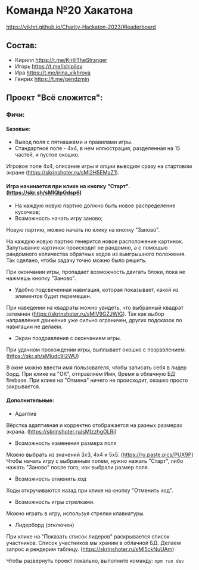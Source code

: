 # Команда №20 Хакатона
https://vikhri.github.io/Charity-Hackaton-2023/#leaderboard

## Состав:

- Кирилл https://t.me/KirillTheStranger
- Игорь https://t.me/ishipilov
- Ира https://t.me/irina_vikhrova
- Генрих https://t.me/gendzmin

## Проект "Всё сложится":

### Фичи:

#### Базовые:

- Вывод поля с пятнашками и правилами игры.
- Стандартное поле - 4х4, в нем иллюстрация, разделенная на 15 частей, и пустое окошко.

Игровое поле 4х4, описание игры и опции выводим сразу на стартовом экране (https://skrinshoter.ru/sMl2H5EMaZ1).

#### Игра начинается при клике на кнопку "Старт". (https://skr.sh/sMlQlpGdsp6)

- На каждую новую партию должно быть новое распределение кусочков;
- Возможность начать игру заново;

Новую партию, можно начать по клику на кнопку "Заново".

На каждую новую партию генерится новое расположение картинок. Запутывание картинок происходит не рандомно, а с помощью рандомного количества обратных ходов из выигрышного положения. Так сделано, чтобы задачу точно можно было решить.

При окончании игры, пропадает возможность двигать блоки, пока не нажмешь кнопку "Заново".

- Удобно подсвеченная навигация, которая показывает, какой из элементов будет перемещен.

При наведении на квадраты можно увидеть, что выбранный квадрат затемнен (https://skrinshoter.ru/sMlV9GZJWlG). Так как выбор направления движения уже сильно ограничен, других подсказок по навигации не делаем.

- Экран поздравления с окончанием игры.

При удачном прохождении игры, выплывает окошко с позравлением. (https://skr.sh/sMludc9l2WU)

В окне можно ввести имя пользователя, чтобы записать себя в лидер борд.
При клике на "ОК", отправляем Имя, Время в облачную БД firebase.
При клике на "Отмена" ничего не происходит, окошко просто закрывается.

#### Дополнительные:

- Адаптив

Вёрстка адаптивная и корректно отображается на разных размерах экрана. (https://skrinshoter.ru/sMlzzhgOLRi)

- Возможность изменения размера поля

Можно выбрать из значений 3х3, 4х4 и 5х5. (https://ru.paste.pics/PUX9P) Чтобы начать игру с выбранным полем, нужно нажать "Старт", либо нажать "Заново" после того, как выбрали размер поля.

- Возможность отменить ход

Ходы откручиваются назад при клике на кнопку "Отменить ход".

- Возможность игры стрелками.
  
Можно играть в игру, используя стрелки клавиатуры.

- Лидерборд (отключен)

При клике на "Показать список лидеров" раскрывается список участников. 
Список участников мы храним в облачной БД. Делаем запрос и рендерим таблицу. (https://skrinshoter.ru/sMl5ckNuUAm)

Чтобы развернуть проект локально, выполните команду:
`npm run dev`
